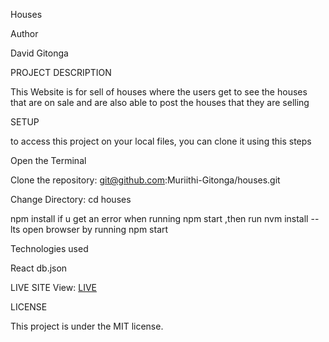 Houses

Author

David Gitonga

PROJECT DESCRIPTION

This Website is for sell of houses where the users get to see the houses that are on sale and are also able to post the houses that they are selling

SETUP

to access this project on your local files, you can clone it using this steps

  Open the Terminal

Clone the repository: <a>git@github.com:Muriithi-Gitonga/houses.git</a>

Change Directory: cd houses

npm install
if u get an error when running npm start ,then run
nvm install --lts
open browser by running npm start


Technologies used

React
db.json


LIVE SITE
View: <a href="https://nameless-ridge-17925.herokuapp.com/">LIVE</a>

LICENSE

This project is under the MIT license.